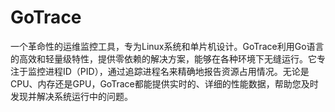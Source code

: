 # GoTrace
一个革命性的运维监控工具，专为Linux系统和单片机设计。GoTrace利用Go语言的高效和轻量级特性，提供零依赖的解决方案，能够在各种环境下无缝运行。它专注于监控进程ID（PID），通过追踪进程名来精确地报告资源占用情况。无论是CPU、内存还是GPU，GoTrace都能提供实时的、详细的性能数据，帮助您及时发现并解决系统运行中的问题。
